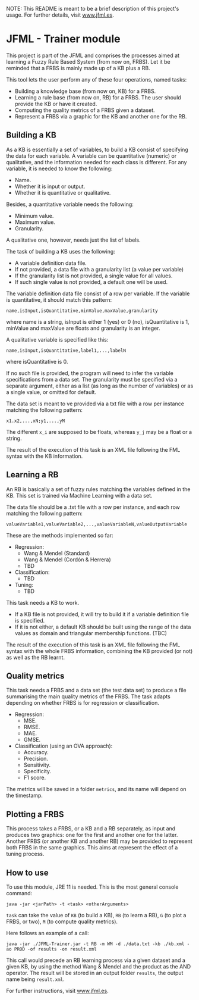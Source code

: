 NOTE: This README is meant to be a brief description of this project's usage. For further details, visit www.jfml.es.


# JFML - Trainer module

This project is part of the JFML and comprises the processes aimed at learning a Fuzzy Rule Based System (from now on, FRBS). Let it be reminded that a FRBS is mainly made up of a KB plus a RB.

This tool lets the user perform any of these four operations, named tasks:
- Building a knowledge base (from now on, KB) for a FRBS.
- Learning a rule base (from now on, RB) for a FRBS. The user should provide the KB or have it created.
- Computing the quality metrics of a FRBS given a dataset.
- Represent a FRBS via a graphic for the KB and another one for the RB.


## Building a KB

As a KB is essentially a set of variables, to build a KB consist of specifying the data for each variable. A variable can be quantitative (numeric) or qualitative, and the information needed for each class is different. For any variable, it is needed to know the following:
- Name.
- Whether it is input or output.
- Whether it is quantitative or qualitative.

Besides, a quantitative variable needs the following:
- Minimum value.
- Maximum value.
- Granularity.

A qualitative one, however, needs just the list of labels.

The task of building a KB uses the following:
- A variable definition data file.
- If not provided, a data file with a granularity list (a value per variable)
- If the granularity list is not provided, a single value for all values.
- If such single value is not provided, a default one will be used.

The variable definition data file consist of a row per variable. If the variable is quantitative, it should match this pattern:

````
name,isInput,isQuantitative,minValue,maxValue,granularity
````

where name is a string, isInput is either 1 (yes) or 0 (no), isQuantitative is 1, minValue and maxValue are floats and granularity is an integer.

A qualitative variable is specified like this:

````
name,isInput,isQuantitative,label1,...,labelN
````
 
where isQuantitative is 0.

If no such file is provided, the program will need to infer the variable specifications from a data set. The granularity must be specified via a separate argument, either as a list (as long as the number of variables) or as a single value, or omitted for default.

The data set is meant to ve provided via a txt file with a row per instance matching the following pattern:

````
x1.x2,...,xN;y1,...,yM
````

The different `x_i` are supposed to be floats, whereas `y_j` may be a float or a string.

The result of the execution of this task is an XML file following the FML syntax with the KB information.


## Learning a RB

An RB is basically a set of fuzzy rules matching the variables defined in the KB. This set is trained via Machine Learning with a data set.

The data file should be a .txt file with a row per instance, and each row matching the following pattern:

````
valueVariable1,valueVariable2,...,valueVariableN,valueOutputVariable
````

These are the methods implemented so far:
- Regression:
  - Wang & Mendel (Standard)
  - Wang & Mendel (Cordón & Herrera)
  - TBD
- Classification:
  - TBD
- Tuning:
  - TBD

This task needs a KB to work.
- If a KB file is not provided, it will try to build it if a variable definition file is specified.
- If it is not either, a default KB should be built using the range of the data values as domain and triangular membership functions. (TBC)

The result of the execution of this task is an XML file following the FML syntax with the whole FRBS information, combining the KB provided (or not) as well as the RB learnt.


## Quality metrics

This task needs a FRBS and a data set (the test data set) to produce a file summarising the main quality metrics of the FRBS. The task adapts depending on whether FRBS is for regression or classification.

- Regression:
  - MSE.
  - RMSE.
  - MAE.
  - GMSE.
- Classification (using an OVA approach):
  - Accuracy.
  - Precision.
  - Sensitivity.
  - Specificity.
  - F1 score.

The metrics will be saved in a folder `metrics`, and its name will depend on the timestamp.


## Plotting a FRBS

This process takes a FRBS, or a KB and a RB separately, as input and produces two graphics: one for the first and another one for the latter. Another FRBS (or another KB and another RB) may be provided to represent both FRBS in the same graphics. This aims at represent the effect of a tuning process.


## How to use

To use this module, JRE 11 is needed. This is the most general console command:

````
java -jar <jarPath> -t <task> <otherArguments>
````

`task` can take the value of `KB` (to build a KB), `RB` (to learn a RB), `G` (to plot a FRBS, or two), `M` (to compute quality metrics).

Here follows an example of a call:

````
java -jar ./JFML-Trainer.jar -t RB -m WM -d ./data.txt -kb ./kb.xml -ao PROD -of results -on result.xml
````

This call would precede an RB learning process via a given dataset and a given KB, by using the method Wang & Mendel and the product as the AND operator. The result will be stored in an output folder `results`, the output name being `result.xml`. 

For further instructions, visit www.jfml.es.






<!--````
java -jar <jarPath> -t <task> -m <method> -d <dataPath> -kb <knowledgeBasePath> -ao <andOperator> -oo <orOperator> -to <thenOperator> -rvf <rvfOperator> -cs <combinatorialSearch> -of <outputFolder> -on <outputName> -vd <variableDefinitionPath>
````

Not all arguments are mandatory, and the order does not have to match the one in the pattern.

The arguments are:
- `task`. `KB` to build a KB, and `RB` to learn an RB. Mandatory.
- `method`. Parametre used when learning an RB (mandatory for learning an RB):
  - `WMS`: Wang & Mendel (Standard).
  - `MWCH`: Wand & Mendel (Cordón & Herrera).
- `dataPath`. Path of the data .txt file (mandatory for learning an RB).
- `knowledgeBasePath`. Path of the knowledge base file.
- `andOperator`. Operator for fuzzy intersection. Its possible values are:
  - `MIN`: Minimum (default operator).
  - `PROD`: Product.
- `orOperator`. Operator for fuzzy union. Its possible values are:
  - `MAX`: Maximum (default operator).
- `thenOperator`. Operator for fuzzy implications. Its possible values are:
  - `MIN`: Minimum (default operator).
- `rvfOperator`. RVF function to be used in Cordon & Herrera's method. Its possible values are:
  - `MAX`: Maximum (default operator).
  - `MEAN`: Mean.
  - `PROD`: Product of the two previous options.
- `combinatorialSearch`. Combinatorial search method used in COR. Its possible values are:
  - `EXP`: Explicit enumeration.
  - `SA`: Approximate search with Simulated Annealing.
  - `ACO`: Approximate search with Ant Colony Optimization.
- `outputFolder`. Folder to save the output file.
- `outputName`. Name for the output file.
- `variableDefinitionPath`. Path of the file with the variable definition information.--> 